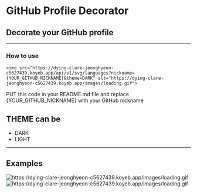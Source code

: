 # GitHub Profile Decorator
## Decorate your GitHub profile

---
### How to use
```
<img src="https://dying-clare-jeonghyeon-c5627439.koyeb.app/api/v1/svg/languages?nickname={YOUR_GITHUB_NICKNAME}&theme=DARK" alt="https://dying-clare-jeonghyeon-c5627439.koyeb.app/images/loading.gif">
```
PUT this code in your README.md file and replace {YOUR_GITHUB_NICKNAME} with your GitHub nickname

## THEME can be
- DARK
- LIGHT

---
## Examples
<img src="https://dying-clare-jeonghyeon-c5627439.koyeb.app/api/v1/svg/languages?nickname=jeonghyeon00&theme=DARK" alt="https://dying-clare-jeonghyeon-c5627439.koyeb.app/images/loading.gif" >
<img src="https://dying-clare-jeonghyeon-c5627439.koyeb.app/api/v1/svg/languages?nickname=jeonghyeon00&theme=LIGHT" alt="https://dying-clare-jeonghyeon-c5627439.koyeb.app/images/loading.gif" >
